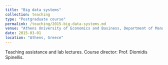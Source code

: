 ```yaml
---
title: "Big data systems"
collection: teaching
type: "Postgraduate course"
permalink: /teaching/2015-big-data-systems.md
venue: "Athens University of Economics and Business, Department of Management Science and Technology (up to 2018)"
date: 2015-03-01
location: "Athens, Greece"
---
```


Teaching assistance and lab lectures.
Course director: Prof. Diomidis Spinellis.
